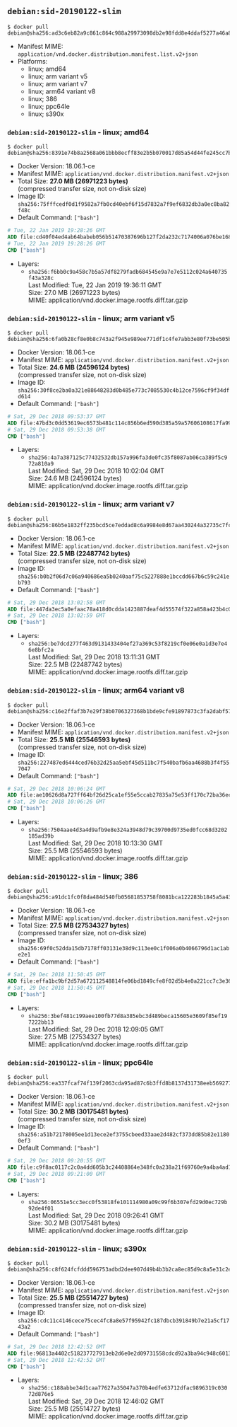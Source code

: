 ## `debian:sid-20190122-slim`

```console
$ docker pull debian@sha256:ad3c6eb82a9c861c864c988a29973098db2e98fdd8e4ddaf5277a46a8bc1224b
```

-	Manifest MIME: `application/vnd.docker.distribution.manifest.list.v2+json`
-	Platforms:
	-	linux; amd64
	-	linux; arm variant v5
	-	linux; arm variant v7
	-	linux; arm64 variant v8
	-	linux; 386
	-	linux; ppc64le
	-	linux; s390x

### `debian:sid-20190122-slim` - linux; amd64

```console
$ docker pull debian@sha256:8391e74b8a2568a061bbb8ecff83e2b5b070017d85a54d44fe245cc7b347c034
```

-	Docker Version: 18.06.1-ce
-	Manifest MIME: `application/vnd.docker.distribution.manifest.v2+json`
-	Total Size: **27.0 MB (26971223 bytes)**  
	(compressed transfer size, not on-disk size)
-	Image ID: `sha256:75fffcedf0d1f9582a7fb0cd40ebf6f15d7832a7f9ef6832db3a0ec8ba82f48c`
-	Default Command: `["bash"]`

```dockerfile
# Tue, 22 Jan 2019 19:28:26 GMT
ADD file:cd40f04ed4ab64babeb056b51470387696b127f2da232c7174006a076be168e7 in / 
# Tue, 22 Jan 2019 19:28:26 GMT
CMD ["bash"]
```

-	Layers:
	-	`sha256:f6bb0c9a458c7b5a57df8279fadb684545e9a7e7e5112c024a640735f43a328c`  
		Last Modified: Tue, 22 Jan 2019 19:36:11 GMT  
		Size: 27.0 MB (26971223 bytes)  
		MIME: application/vnd.docker.image.rootfs.diff.tar.gzip

### `debian:sid-20190122-slim` - linux; arm variant v5

```console
$ docker pull debian@sha256:6fa0b28cf8e0b8c743a2f945e989ee771df1c4fe7abb3e80f73be505b05d6496
```

-	Docker Version: 18.06.1-ce
-	Manifest MIME: `application/vnd.docker.distribution.manifest.v2+json`
-	Total Size: **24.6 MB (24596124 bytes)**  
	(compressed transfer size, not on-disk size)
-	Image ID: `sha256:30f8ce2ba0a321e88648283d0b485e773c7085530c4b12ce7596cf9f34dfd614`
-	Default Command: `["bash"]`

```dockerfile
# Sat, 29 Dec 2018 09:53:37 GMT
ADD file:47bd3c0dd53619ec6573b481c114c856b6ed590d385a59a57606108617fa9941 in / 
# Sat, 29 Dec 2018 09:53:38 GMT
CMD ["bash"]
```

-	Layers:
	-	`sha256:4a7a387125c77432532db157a996fa3de0fc35f8087ab06ca389f5c972a810a9`  
		Last Modified: Sat, 29 Dec 2018 10:02:04 GMT  
		Size: 24.6 MB (24596124 bytes)  
		MIME: application/vnd.docker.image.rootfs.diff.tar.gzip

### `debian:sid-20190122-slim` - linux; arm variant v7

```console
$ docker pull debian@sha256:86b5e1832ff235bcd5ce7eddad8c6a9984e8d67aa430244a32735c7fcf72363c
```

-	Docker Version: 18.06.1-ce
-	Manifest MIME: `application/vnd.docker.distribution.manifest.v2+json`
-	Total Size: **22.5 MB (22487742 bytes)**  
	(compressed transfer size, not on-disk size)
-	Image ID: `sha256:b0b2f06d7c06a940686ea5b0240aaf75c5227888e1bccdd667b6c59c241eb793`
-	Default Command: `["bash"]`

```dockerfile
# Sat, 29 Dec 2018 13:02:58 GMT
ADD file:447da3ec5a0efaac78a418d0cdda1423887deaf4d55574f322a858a423b4c022 in / 
# Sat, 29 Dec 2018 13:02:59 GMT
CMD ["bash"]
```

-	Layers:
	-	`sha256:be7dcd277f463d9131433404ef27a369c53f8219cf0e06e0a1d3e7e46e8bfc2a`  
		Last Modified: Sat, 29 Dec 2018 13:11:31 GMT  
		Size: 22.5 MB (22487742 bytes)  
		MIME: application/vnd.docker.image.rootfs.diff.tar.gzip

### `debian:sid-20190122-slim` - linux; arm64 variant v8

```console
$ docker pull debian@sha256:c16e2ffaf3b7e29f38b0706327368b1bde9cfe91897873c3fa2dabf5786c12e5
```

-	Docker Version: 18.06.1-ce
-	Manifest MIME: `application/vnd.docker.distribution.manifest.v2+json`
-	Total Size: **25.5 MB (25546593 bytes)**  
	(compressed transfer size, not on-disk size)
-	Image ID: `sha256:227487ed6444ced76b32d25aa5ebf45d511bc7f540bafb6aa4688b3f4f557047`
-	Default Command: `["bash"]`

```dockerfile
# Sat, 29 Dec 2018 10:06:24 GMT
ADD file:ae10626d8a727ff64bf26d25ca1ef55e5ccab27835a75e53ff170c72ba36eca4 in / 
# Sat, 29 Dec 2018 10:06:26 GMT
CMD ["bash"]
```

-	Layers:
	-	`sha256:7504aae4d3a4d9afb9e8e324a3948d79c39700d9735ed0fcc68d3202185ad39b`  
		Last Modified: Sat, 29 Dec 2018 10:13:30 GMT  
		Size: 25.5 MB (25546593 bytes)  
		MIME: application/vnd.docker.image.rootfs.diff.tar.gzip

### `debian:sid-20190122-slim` - linux; 386

```console
$ docker pull debian@sha256:a91dc1fc0f8da484d540fb05681853758f8081bca122283b1845a5a43968e917
```

-	Docker Version: 18.06.1-ce
-	Manifest MIME: `application/vnd.docker.distribution.manifest.v2+json`
-	Total Size: **27.5 MB (27534327 bytes)**  
	(compressed transfer size, not on-disk size)
-	Image ID: `sha256:69f0c52dda15db7178ff03131e38d9c113ee0c1f006a0b4066796d1ac1abe2e1`
-	Default Command: `["bash"]`

```dockerfile
# Sat, 29 Dec 2018 11:50:45 GMT
ADD file:effa1bc9bf2d57a672112548814fe06bd1849cfe8f02d5b4e0a221cc7c3e36a6 in / 
# Sat, 29 Dec 2018 11:50:45 GMT
CMD ["bash"]
```

-	Layers:
	-	`sha256:3bef481c199aee100fb77d8a385ebc3d489beca15605e3609f85ef197222bb13`  
		Last Modified: Sat, 29 Dec 2018 12:09:05 GMT  
		Size: 27.5 MB (27534327 bytes)  
		MIME: application/vnd.docker.image.rootfs.diff.tar.gzip

### `debian:sid-20190122-slim` - linux; ppc64le

```console
$ docker pull debian@sha256:ea337fcaf74f139f2063cda95ad87c6b3ffd8b8137d31738eeb5692779a91220
```

-	Docker Version: 18.06.1-ce
-	Manifest MIME: `application/vnd.docker.distribution.manifest.v2+json`
-	Total Size: **30.2 MB (30175481 bytes)**  
	(compressed transfer size, not on-disk size)
-	Image ID: `sha256:a51b72178005ee1d13ece2ef3755cbeed33aae2d482cf373dd85b82e11800ef3`
-	Default Command: `["bash"]`

```dockerfile
# Sat, 29 Dec 2018 09:20:55 GMT
ADD file:c9f8ac0117c2c0a4dd605b3c24408864e348fc0a238a21f69760e9a4ba4ad160 in / 
# Sat, 29 Dec 2018 09:21:00 GMT
CMD ["bash"]
```

-	Layers:
	-	`sha256:06551e5cc3ecc0f53818fe101114980a09c99f6b307efd29d0ec729b92de4f01`  
		Last Modified: Sat, 29 Dec 2018 09:26:41 GMT  
		Size: 30.2 MB (30175481 bytes)  
		MIME: application/vnd.docker.image.rootfs.diff.tar.gzip

### `debian:sid-20190122-slim` - linux; s390x

```console
$ docker pull debian@sha256:c8f624fcfddd596753adbd2dee907d49b4b3b2ca8ec85d9c8a5e31c2e9a8de98
```

-	Docker Version: 18.06.1-ce
-	Manifest MIME: `application/vnd.docker.distribution.manifest.v2+json`
-	Total Size: **25.5 MB (25514727 bytes)**  
	(compressed transfer size, not on-disk size)
-	Image ID: `sha256:cdc11c4146cece75cec4fc8a8e57f95942fc187dbcb391849b7e21a5cf1743a2`
-	Default Command: `["bash"]`

```dockerfile
# Sat, 29 Dec 2018 12:42:52 GMT
ADD file:96813a4402c518237727913eb2d6e0e2d09731558cdcd92a3ba94c948c601375 in / 
# Sat, 29 Dec 2018 12:42:52 GMT
CMD ["bash"]
```

-	Layers:
	-	`sha256:c188abbe34d1caa77627a35047a370b4edfe63712dfac9896319c03072d876e5`  
		Last Modified: Sat, 29 Dec 2018 12:46:02 GMT  
		Size: 25.5 MB (25514727 bytes)  
		MIME: application/vnd.docker.image.rootfs.diff.tar.gzip
